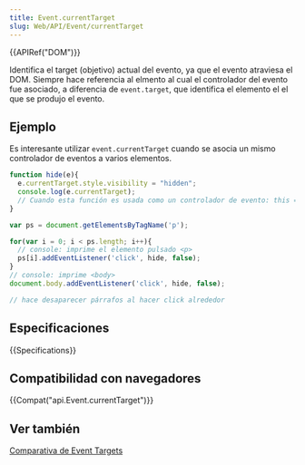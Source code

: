 ```yaml
---
title: Event.currentTarget
slug: Web/API/Event/currentTarget
---
```


{{APIRef("DOM")}}

Identifica el target (objetivo) actual del evento, ya que el evento atraviesa el DOM. Siempre hace referencia al elmento al cual el controlador del evento fue asociado, a diferencia de `event.target`, que identifica el elemento el el que se produjo el evento.

## Ejemplo

Es interesante utilizar `event.currentTarget` cuando se asocia un mismo controlador de eventos a varios elementos.

```js
function hide(e){
  e.currentTarget.style.visibility = "hidden";
  console.log(e.currentTarget);
  // Cuando esta función es usada como un controlador de evento: this === e.currentTarget
}

var ps = document.getElementsByTagName('p');

for(var i = 0; i < ps.length; i++){
  // console: imprime el elemento pulsado <p>
  ps[i].addEventListener('click', hide, false);
}
// console: imprime <body>
document.body.addEventListener('click', hide, false);

// hace desaparecer párrafos al hacer click alrededor
```

## Especificaciones

{{Specifications}}

## Compatibilidad con navegadores

{{Compat("api.Event.currentTarget")}}

## Ver también

[Comparativa de Event Targets](/es/docs/Web/API/Event/Comparison_of_Event_Targets)
